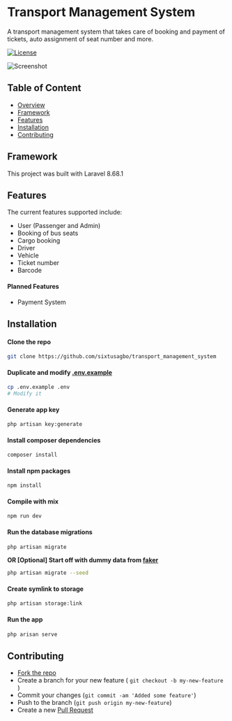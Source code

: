# Transport Management System

A transport management system that takes care of booking and payment of tickets, auto assignment of seat number and more.

[![License](https://img.shields.io/github/license/sixtusagbo/transport_management_system)](LICENSE)

![Screenshot](https://raw.githubusercontent.com/sixtusagbo/transport_management_system/main/screenshot.png)

## Table of Content
* [Overview](#transport-management-system)
* [Framework](#framework)
* [Features](#features)
* [Installation](#installation)
* [Contributing](#contributing)

## Framework

This project was built with Laravel 8.68.1

## Features
The current features supported include:
- User (Passenger and Admin)
- Booking of bus seats
- Cargo booking
- Driver
- Vehicle
- Ticket number
- Barcode
#### **Planned Features**
- Payment System

## Installation

#### Clone the repo
```bash
git clone https://github.com/sixtusagbo/transport_management_system
```

#### Duplicate and modify [.env.example](https://github.com/sixtusagbo/transport_management_system/blob/main/.env.example)
```bash
cp .env.example .env
# Modify it
```

#### Generate app key
```bash
php artisan key:generate
```

#### Install composer dependencies
```bash
composer install
```

#### Install npm packages
```bash
npm install
```

#### Compile with mix
```bash
npm run dev
```

#### Run the database migrations
```bash
php artisan migrate
```
**OR [Optional] Start off with dummy data from [faker](https://github.com/FakerPHP/Faker)**
```bash
php artisan migrate --seed
```

#### Create symlink to storage
```bash
php artisan storage:link
```

#### Run the app
```bash
php arisan serve
```

## Contributing
- [Fork the repo](https://github.com/sixtusagbo/transport_management_system/fork)
- Create a branch for your new feature ( `git checkout -b my-new-feature` )
- Commit your changes (`git commit -am 'Added some feature'`)
- Push to the branch (`git push origin my-new-feature`)
- Create a new [Pull Request](https://github.com/sixtusagbo/transport_management_system/pulls)

